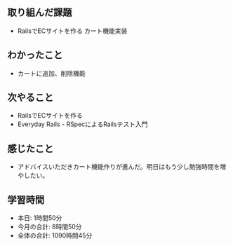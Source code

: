 ## 取り組んだ課題
- RailsでECサイトを作る カート機能実装
## わかったこと
- カートに追加、削除機能
## 次やること
- RailsでECサイトを作る
- Everyday Rails - RSpecによるRailsテスト入門
## 感じたこと
- アドバイスいただきカート機能作りが進んだ。明日はもう少し勉強時間を増やしたい。
## 学習時間
- 本日: 1時間50分
- 今月の合計: 8時間50分
- 全体の合計: 1090時間45分
